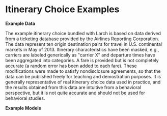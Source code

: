
# Itinerary Choice Examples

**Example Data**

The example itinerary choice bundled with Larch is based on data derived from a ticketing database
provided by the Airlines Reporting Corporation. The data represent ten origin destination
pairs for travel in U.S. continental markets in May of 2013.   Itinerary characteristics
have been masked, e.g., carriers are labeled generically as "carrier X" and departure times
have been aggregated into categories. A fare is provided but is not completely accurate (a
random error has been added to each fare). These modifications were made to satisfy
nondisclosure agreements, so that the data can be published freely for teaching and
demostration purposes.  It is generally representative of real itinerary choice data used
in practice, and the results obtained from this data are intuitive from a behavioral
perspective, but it is not quite accurate and should not be used for behavioral studies.

**Example Models**

```{tableofcontents}
```
